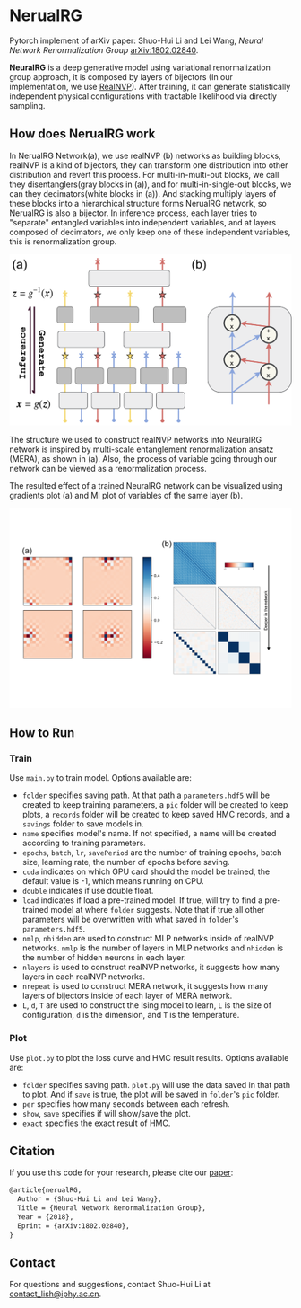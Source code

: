 

# NerualRG 

Pytorch implement of arXiv paper: Shuo-Hui Li and Lei Wang, *Neural Network Renormalization Group* [arXiv:1802.02840](https://arxiv.org/abs/1802.02840).

**NeuralRG** is a deep generative model using variational renormalization group approach, it is composed by layers of bijectors (In our implementation, we use [RealNVP](https://arxiv.org/abs/1605.08803)). After training, it can generate statistically independent physical configurations with tractable likelihood via directly sampling.

## How does NerualRG work

In NerualRG Network(a), we use realNVP (b) networks as building blocks, realNVP is a kind of bijectors, they can transform one distribution into other distribution and revert this process. For multi-in-multi-out blocks, we call they disentanglers(gray blocks in (a)), and for multi-in-single-out blocks, we can they decimators(white blocks in (a)). And stacking multiply layers of these blocks into a hierarchical structure forms NerualRG network, so NerualRG is also a bijector. In inference process, each layer tries to "separate" entangled variables into independent variables, and at layers composed of decimators, we only keep one of these independent variables, this is renormalization group.

![NerualRG Network](etc/Nflow.png)

The structure we used to construct realNVP networks into NeuralRG network is inspired by multi-scale entanglement renormalization ansatz (MERA), as shown in (a). Also, the process of variable going through our network can be viewed as a renormalization process.

The resulted effect of a trained NeuralRG network can be visualized using gradients plot (a) and MI plot of variables of the same layer (b).

![gradientAndMi](etc/gradAndMi.png)

## How to Run 

### Train

Use `main.py` to train model. Options available are:

* `folder` specifies saving path. At that path a `parameters.hdf5` will be created to keep training parameters, a `pic` folder will be created to keep plots, a `records` folder will be created to keep saved HMC records, and a `savings` folder to save models in.
* `name` specifies model's name. If not specified, a name will be created according to training parameters.
* `epochs`, `batch`, `lr`, `savePeriod` are the number of training epochs, batch size, learning rate, the number of epochs before saving.
* `cuda` indicates on which GPU card should the model be trained, the default value is -1, which means running on CPU.
* `double` indicates if use double float.
* `load` indicates if load a pre-trained model. If true, will try to find a pre-trained model at where `folder` suggests. Note that if true all other parameters will be overwritten with what saved in `folder`'s `parameters.hdf5`.
*  `nmlp`, `nhidden` are used to construct MLP networks inside of realNVP networks. `nmlp` is the number of layers in MLP networks and `nhidden` is the number of hidden neurons in each layer.
* `nlayers` is used to construct realNVP networks, it suggests how many layers in each realNVP networks.
* `nrepeat` is used to construct MERA network, it suggests how many layers of bijectors inside of each layer of MERA network.
* `L`, `d`, `T` are used to construct the Ising model to learn, `L` is the size of configuration, `d` is the dimension, and `T` is the temperature.

### Plot

Use `plot.py` to plot the loss curve and HMC result results. Options available are:

* `folder` specifies saving path. `plot.py` will use the data saved in that path to plot. And if `save` is true, the plot will be saved in `folder`'s `pic` folder.
* `per` specifies how many seconds between each refresh.
* `show`, `save` specifies if will show/save the plot.
* `exact` specifies the exact result of HMC.

## Citation

If you use this code for your research, please cite our [paper](https://arxiv.org/abs/1802.02840):

```
@article{nerualRG,
  Author = {Shuo-Hui Li and Lei Wang},
  Title = {Neural Network Renormalization Group},
  Year = {2018},
  Eprint = {arXiv:1802.02840},
}
```

## Contact

For questions and suggestions, contact Shuo-Hui Li at [contact_lish@iphy.ac.cn](mailto:contact_lish@iphy.ac.cn).






